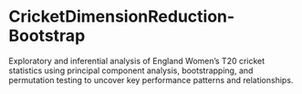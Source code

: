 # CricketDimensionReduction-Bootstrap
Exploratory and inferential analysis of England Women’s T20 cricket statistics using principal component analysis, bootstrapping, and permutation testing to uncover key performance patterns and relationships.
